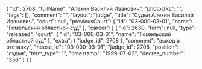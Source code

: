 {
    "id": 2708,
    "fullName": "Алехин Василий Иванович",
    "photoURL": "",
    "tags": [],
    "comment": "",
    "layout": "judge",
    "title": "Судья Алехин Василий Иванович",
    "court": null,
    "previousCourt": {
        "id": "03-000-03-01",
        "name": "Гомельский областной суд"
    },
    "career": [
        {
            "id": 2630,
            "term": null,
            "type": "released",
            "court": {
                "id": "03-000-03-01",
                "name": "Гомельский областной суд"
            },
            "extra": {
                "judge_id": 2708
            },
            "comment": "выход в отставку",
            "house_id": "03-000-03-01",
            "judge_id": 2708,
            "position": "судья",
            "term_type": "",
            "timestamp": "1999-07-02",
            "decree_number": "356"
        }
    ]
}